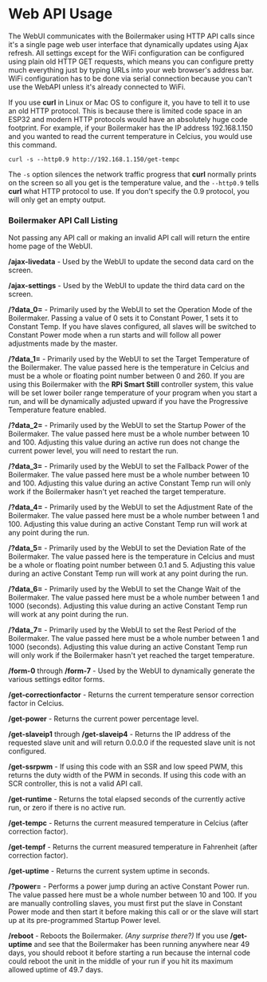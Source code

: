 # Web API Usage

The WebUI communicates with the Boilermaker using HTTP API calls since it's a single page web user interface that dynamically updates using Ajax refresh. All settings except for the WiFi configuration can be configured using plain old HTTP GET requests, which means you can configure pretty much everything just by typing URLs into your web browser's address bar. WiFi configuration has to be done via serial connection because you can't use the WebAPI unless it's already connected to WiFi.

If you use **curl** in Linux or Mac OS to configure it, you have to tell it to use an old HTTP protocol. This is because there is limited code space in an ESP32 and modern HTTP protocols would have an absolutely huge code footprint. For example, if your Boilermaker has the IP address 192.168.1.150 and you wanted to read the current temperature in Celcius, you would use this command.

`curl -s --http0.9 http://192.168.1.150/get-tempc`

The `-s` option silences the network traffic progress that **curl** normally prints on the screen so all you get is the temperature value, and the `--http0.9` tells **curl** what HTTP protocol to use. If you don't specify the 0.9 protocol, you will only get an empty output.

### Boilermaker API Call Listing

Not passing any API call or making an invalid API call will return the entire home page of the WebUI.

**/ajax-livedata** - Used by the WebUI to update the second data card on the screen.

**/ajax-settings** - Used by the WebUI to update the third data card on the screen.

**/?data_0=** - Primarily used by the WebUI to set the Operation Mode of the Boilermaker. Passing a value of 0 sets it to Constant Power, 1 sets it to Constant Temp. If you have slaves configured, all slaves will be switched to Constant Power mode when a run starts and will follow all power adjustments made by the master.

**/?data_1=** - Primarily used by the WebUI to set the Target Temperature of the Boilermaker. The value passed here is the temperature in Celcius and must be a whole or floating point number between 0 and 260. If you are using this Boilermaker with the **RPi Smart Still** controller system, this value will be set lower boiler range temperature of your program when you start a run, and will be dynamically adjusted upward if you have the Progressive Temperature feature enabled.

**/?data_2=** - Primarily used by the WebUI to set the Startup Power of the Boilermaker. The value passed here must be a whole number between 10 and 100. Adjusting this value during an active run does not change the current power level, you will need to restart the run.

**/?data_3=** - Primarily used by the WebUI to set the Fallback Power of the Boilermaker. The value passed here must be a whole number between 10 and 100. Adjusting this value during an active Constant Temp run will only work if the Boilermaker hasn't yet reached the target temperature.

**/?data_4=** - Primarily used by the WebUI to set the Adjustment Rate of the Boilermaker. The value passed here must be a whole number between 1 and 100. Adjusting this value during an active Constant Temp run will work at any point during the run.

**/?data_5=** - Primarily used by the WebUI to set the Deviation Rate of the Boilermaker. The value passed here is the temperature in Celcius and must be a whole or floating point number between 0.1 and 5. Adjusting this value during an active Constant Temp run will work at any point during the run.

**/?data_6=** - Primarily used by the WebUI to set the Change Wait of the Boilermaker. The value passed here must be a whole number between 1 and 1000 (seconds). Adjusting this value during an active Constant Temp run will work at any point during the run.

**/?data_7=** - Primarily used by the WebUI to set the Rest Period of the Boilermaker. The value passed here must be a whole number between 1 and 1000 (seconds). Adjusting this value during an active Constant Temp run will only work if the Boilermaker hasn't yet reached the target temperature.

**/form-0** through **/form-7** - Used by the WebUI to dynamically generate the various settings editor forms.

**/get-correctionfactor** - Returns the current temperature sensor correction factor in Celcius.

**/get-power** - Returns the current power percentage level.

**/get-slaveip1** through **/get-slaveip4** - Returns the IP address of the requested slave unit and will return 0.0.0.0 if the requested slave unit is not configured.

**/get-ssrpwm** - If using this code with an SSR and low speed PWM, this returns the duty width of the PWM in seconds. If using this code with an SCR controller, this is not a valid API call.

**/get-runtime** - Returns the total elapsed seconds of the currently active run, or zero if there is no active run.

**/get-tempc** - Returns the current measured temperature in Celcius (after correction factor).

**/get-tempf** - Returns the current measured temperature in Fahrenheit (after correction factor).

**/get-uptime** - Returns the current system uptime in seconds.

**/?power=** - Performs a power jump during an active Constant Power run. The value passed here must be a whole number between 10 and 100. If you are manually controlling slaves, you must first put the slave in Constant Power mode and then start it before making this call or or the slave will start up at its pre-programmed Startup Power level.

**/reboot** - Reboots the Boilermaker. _(Any surprise there?)_ If you use **/get-uptime** and see that the Boilermaker has been running anywhere near 49 days, you should reboot it before starting a run because the internal code could reboot the unit in the middle of your run if you hit its maximum allowed uptime of 49.7 days.
